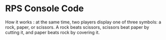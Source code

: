 # RPS Console Code
 How it works : at the same time, two players display one of three symbols: a rock, paper, or scissors. A rock beats scissors, scissors beat paper by cutting it, and paper beats rock by covering it.

 